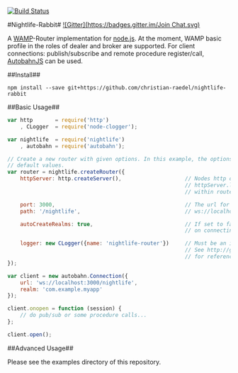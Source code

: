 [![Build Status](https://travis-ci.org/christian-raedel/nightlife-rabbit.svg?branch=master)](https://travis-ci.org/christian-raedel/nightlife-rabbit)

#Nightlife-Rabbit#
[![Gitter](https://badges.gitter.im/Join Chat.svg)](https://gitter.im/christian-raedel/nightlife-rabbit?utm_source=badge&utm_medium=badge&utm_campaign=pr-badge&utm_content=badge)

A [WAMP](http://wamp.ws)-Router implementation for [node.js](http://nodejs.org).
At the moment, WAMP basic profile in the roles of dealer and broker are supported.
For client connections: publish/subscribe and remote procedure register/call,
[AutobahnJS](http://autobahn.ws/js) can be used.

##Install##

```
npm install --save git+https://github.com/christian-raedel/nightlife-rabbit
```

##Basic Usage##

``` Javascript
var http       = require('http')
    , CLogger  = require('node-clogger');

var nightlife  = require('nightlife')
    , autobahn = require('autobahn');

// Create a new router with given options. In this example, the options are the
// default values.
var router = nightlife.createRouter({
    httpServer: http.createServer(),                    // Nodes http or https server can be used.
                                                        // httpServer.listen() will be called from
                                                        // within router constructor.

    port: 3000,                                         // The url for client connections will be:
    path: '/nightlife',                                 // ws://localhost:3000/nightlife.

    autoCreateRealms: true,                             // If set to false, an exception will be thrown
                                                        // on connecting to a non-existent realm.

    logger: new CLogger({name: 'nightlife-router'})     // Must be an instance of 'node-clogger'.
                                                        // See http://github.com/christian-raedel/node-clogger
                                                        // for reference...
});

var client = new autobahn.Connection({
    url: 'ws://localhost:3000/nightlife',
    realm: 'com.example.myapp'
});

client.onopen = function (session) {
    // do pub/sub or some procedure calls...
};

client.open();
```

##Advanced Usage##

Please see the examples directory of this repository.
